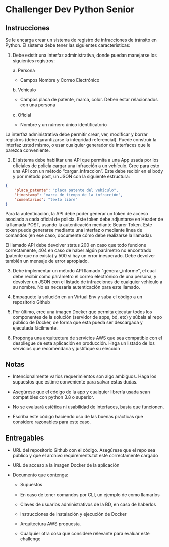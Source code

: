 # Challenger Dev Python Senior

## Instrucciones

Se le encarga crear un sistema de registro de infracciones de tránsito en Python. El
sistema debe tener las siguientes características:

1. Debe existir una interfaz administrativa, donde puedan manejarse los siguientes
registros:

    a. Persona

    - Campos Nombre y Correo Electrónico

    b. Vehículo

    - Campos placa de patente, marca, color. Deben estar relacionados con una persona

    c. Oficial

    - Nombre y un número único identificatorio

La interfaz administrativa debe permitir crear, ver, modificar y borrar registros (debe
garantizarse la integridad referencial). Puede construir la interfaz usted mismo, o usar
cualquier generador de interfaces que le parezca conveniente.

2. El sistema debe habilitar una API que permita a una App usada por los oficiales de
policía cargar una infracción a un vehículo. Cree para esto una API con un método
“cargar_infraccion”. Este debe recibir en el body y por método post, un JSON con la
siguiente estructura:

```JSON
{
    "placa_patente": "placa patente del vehículo",
    "timestamp": "marca de tiempo de la infracción",
    "comentarios": "texto libre"
}
```

Para la autenticación, la API debe poder generar un token de acceso asociado a cada oficial de policía. Este token debe adjuntarse en Header de la llamada POST, usando la autenticación mediante Bearer Token. Este token puede generarse mediante una interfaz o mediante línea de comandos (en ese caso, documente cómo debe realizarse
la llamada).

El llamado API debe devolver status 200 en caso que todo funcione correctamente, 404 en caso de haber algún parámetro no encontrado (patente que no exista) y 500 si hay un error inesperado. Debe devolver también un mensaje de error apropiado.

3. Debe implementar un método API llamado "generar_informe", el cual debe recibir como parámetro el correo electrónico de una persona, y devolver un JSON con el listado de infracciones de cualquier vehículo a su nombre. No es necesaria autenticación para este llamado.

4. Empaquete la solución en un Virtual Env y suba el código a un repositorio Github

5. Por último, cree una imagen Docker que permita ejecutar todos los componentes de la solución (servidor de apps, bd, etc) y súbala al repo público de Docker, de forma que esta pueda ser descargada y ejecutada fácilmente.

6. Proponga una arquitectura de servicios AWS que sea compatible con el despliegue de esta aplicación en producción. Haga un listado de los servicios que recomendaría y justifique su elección


## Notas

* Intencionalmente varios requerimientos son algo ambiguos. Haga los supuestos que estime conveniente para salvar estas dudas.

* Asegúrese que el código de la app y cualquier librería usada sean compatibles con python 3.8 o superior.

* No se evaluará estética ni usabilidad de interfaces, basta que funcionen.

* Escriba este código haciendo uso de las buenas prácticas que considere
razonables para este caso.


## Entregables

* URL del repositorio Github con el código. Asegúrese que el repo sea público y que el archivo requirements.txt esté correctamente cargado

* URL de acceso a la imagen Docker de la aplicación

* Documento que contenga:

    - Supuestos

    - En caso de tener comandos por CLI, un ejemplo de como llamarlos

    - Claves de usuarios administrativos de la BD, en caso de haberlos

    - Instrucciones de instalación y ejecución de Docker

    - Arquitectura AWS propuesta.

    - Cualquier otra cosa que considere relevante para evaluar este challenge
